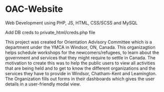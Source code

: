 # OAC-Website
Web Development using PHP, JS, HTML, CSS/SCSS and MySQL

Add DB creds to private_html/creds.php file

This project was created for Orientation Advisory Committee which is a department under the YMCA in Windsor, ON, Canada. This organizagtion helps schedule workshops for the newcomers/refugees, to learn about the government and services that they might require to settle in Canada. The motivation to create this was to help the public users to view all activities that are being held and to get to know the different organizations and the services they have to provide in Windsor, Chatham-Kent and Leamington. The Organization fills out forms in their dashboards which gives the user details in a user-friendly modal view.

